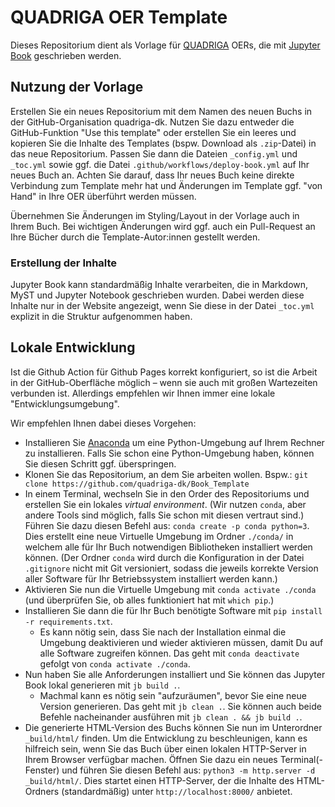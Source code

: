 # QUADRIGA OER Template

Dieses Repositorium dient als Vorlage für [QUADRIGA](https://quadriga-dk.github.io) OERs, die mit [Jupyter Book](https://jupyterbook.org) geschrieben werden.

## Nutzung der Vorlage

Erstellen Sie ein neues Repositorium mit dem Namen des neuen Buchs in der GitHub-Organisation quadriga-dk. Nutzen Sie dazu entweder die GitHub-Funktion "Use this template" oder erstellen Sie ein leeres und kopieren Sie die Inhalte des Templates (bspw. Download als `.zip`-Datei) in das neue Repositorium. Passen Sie dann die Dateien `_config.yml` und `_toc.yml` sowie ggf. die Datei `.github/workflows/deploy-book.yml` auf Ihr neues Buch an. Achten Sie darauf, dass Ihr neues Buch keine direkte Verbindung zum Template mehr hat und Änderungen im Template ggf. "von Hand" in Ihre OER überführt werden müssen.

Übernehmen Sie Änderungen im Styling/Layout in der Vorlage auch in Ihrem Buch. Bei wichtigen Änderungen wird ggf. auch ein Pull-Request an Ihre Bücher durch die Template-Autor:innen gestellt werden.

### Erstellung der Inhalte

Jupyter Book kann standardmäßig Inhalte verarbeiten, die in Markdown, MyST und Jupyter Notebook geschrieben wurden. Dabei werden diese Inhalte nur in der Website angezeigt, wenn Sie diese in der Datei `_toc.yml` explizit in die Struktur aufgenommen haben.

## Lokale Entwicklung

Ist die Github Action für Github Pages korrekt konfiguriert, so ist die Arbeit in der GitHub-Oberfläche möglich – wenn sie auch mit großen Wartezeiten verbunden ist. Allerdings empfehlen wir Ihnen immer eine lokale "Entwicklungsumgebung".

Wir empfehlen Ihnen dabei dieses Vorgehen:
- Installieren Sie [Anaconda](https://www.anaconda.com/download) um eine Python-Umgebung auf Ihrem Rechner zu installieren. Falls Sie schon eine Python-Umgebung haben, können Sie diesen Schritt ggf. überspringen.
- Klonen Sie das Repositorium, an dem Sie arbeiten wollen. Bspw.: `git clone https://github.com/quadriga-dk/Book_Template`
- In einem Terminal, wechseln Sie in den Order des Repositoriums und erstellen Sie ein lokales *virtual environment*. (Wir nutzen `conda`, aber andere Tools sind möglich, falls Sie schon mit diesen vertraut sind.) Führen Sie dazu diesen Befehl aus: `conda create -p conda python=3`. Dies erstellt eine neue Virtuelle Umgebung im Ordner `./conda/` in welchem alle für Ihr Buch notwendigen Bibliotheken installiert werden können. (Der Ordner `conda` wird durch die Konfiguration in der Datei `.gitignore` nicht mit Git versioniert, sodass die jeweils korrekte Version aller Software für Ihr Betriebssystem installiert werden kann.)
- Aktivieren Sie nun die Virtuelle Umgebung mit `conda activate ./conda` (und überprüfen Sie, ob alles funktioniert hat mit `which pip`.)
- Installieren Sie dann die für Ihr Buch benötigte Software mit `pip install -r requirements.txt`.
  - Es kann nötig sein, dass Sie nach der Installation einmal die Umgebung deaktivieren und wieder aktivieren müssen, damit Du auf alle Software zugreifen können. Das geht mit `conda deactivate` gefolgt von `conda activate ./conda`.
- Nun haben Sie alle Anforderungen installiert und Sie können das Jupyter Book lokal generieren mit `jb build .`.
  - Machmal kann es nötig sein "aufzuräumen", bevor Sie eine neue Version generieren. Das geht mit `jb clean .`. Sie können auch beide Befehle nacheinander ausführen mit `jb clean . && jb build .`.
- Die generierte HTML-Version des Buchs können Sie nun im Unterordner `_build/html/` finden. Um die Entwicklung zu beschleunigen, kann es hilfreich sein, wenn Sie das Buch über einen lokalen HTTP-Server in Ihrem Browser verfügbar machen. Öffnen Sie dazu ein neues Terminal(-Fenster) und führen Sie diesen Befehl aus: `python3 -m http.server -d _build/html/`. Dies startet einen HTTP-Server, der die Inhalte des HTML-Ordners (standardmäßig) unter `http://localhost:8000/` anbietet.

